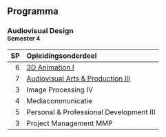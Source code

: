 Programma
---------

### Audiovisual Design<br><small>Semester 4</small>

| SP | Opleidingsonderdeel |
|---:|:--------------------|
|  6 | [3D Animation I][]<span data-domain="av3" data-level="2"></span> |
|  7 | [Audiovisual Arts & Production III][]<span data-domain="av3" data-level="2"></span> |
|  3 | Image Processing IV |
|  4 | Mediacommunicatie |
|  5 | Personal & Professional Development III |
|  3 | Project Management MMP |

[3D Animation I]:                    #
[Audiovisual Arts & Production III]: #